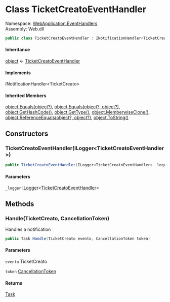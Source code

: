 # <a id="WebApplication_EventHandlers_TicketCreatoEventHandler"></a> Class TicketCreatoEventHandler

Namespace: [WebApplication.EventHandlers](WebApplication.EventHandlers.md)  
Assembly: Web.dll  

```csharp
public class TicketCreatoEventHandler : INotificationHandler<TicketCreato>
```

#### Inheritance

[object](https://learn.microsoft.com/dotnet/api/system.object) ← 
[TicketCreatoEventHandler](WebApplication.EventHandlers.TicketCreatoEventHandler.md)

#### Implements

INotificationHandler<TicketCreato\>

#### Inherited Members

[object.Equals\(object?\)](https://learn.microsoft.com/dotnet/api/system.object.equals\#system\-object\-equals\(system\-object\)), 
[object.Equals\(object?, object?\)](https://learn.microsoft.com/dotnet/api/system.object.equals\#system\-object\-equals\(system\-object\-system\-object\)), 
[object.GetHashCode\(\)](https://learn.microsoft.com/dotnet/api/system.object.gethashcode), 
[object.GetType\(\)](https://learn.microsoft.com/dotnet/api/system.object.gettype), 
[object.MemberwiseClone\(\)](https://learn.microsoft.com/dotnet/api/system.object.memberwiseclone), 
[object.ReferenceEquals\(object?, object?\)](https://learn.microsoft.com/dotnet/api/system.object.referenceequals), 
[object.ToString\(\)](https://learn.microsoft.com/dotnet/api/system.object.tostring)

## Constructors

### <a id="WebApplication_EventHandlers_TicketCreatoEventHandler__ctor_Microsoft_Extensions_Logging_ILogger_WebApplication_EventHandlers_TicketCreatoEventHandler__"></a> TicketCreatoEventHandler\(ILogger<TicketCreatoEventHandler\>\)

```csharp
public TicketCreatoEventHandler(ILogger<TicketCreatoEventHandler> _logger)
```

#### Parameters

`_logger` [ILogger](https://learn.microsoft.com/dotnet/api/microsoft.extensions.logging.ilogger\-1)<[TicketCreatoEventHandler](WebApplication.EventHandlers.TicketCreatoEventHandler.md)\>

## Methods

### <a id="WebApplication_EventHandlers_TicketCreatoEventHandler_Handle_Biglietto_Domain_Events_TicketCreato_System_Threading_CancellationToken_"></a> Handle\(TicketCreato, CancellationToken\)

Handles a notification

```csharp
public Task Handle(TicketCreato evento, CancellationToken token)
```

#### Parameters

`evento` TicketCreato

`token` [CancellationToken](https://learn.microsoft.com/dotnet/api/system.threading.cancellationtoken)

#### Returns

 [Task](https://learn.microsoft.com/dotnet/api/system.threading.tasks.task)

